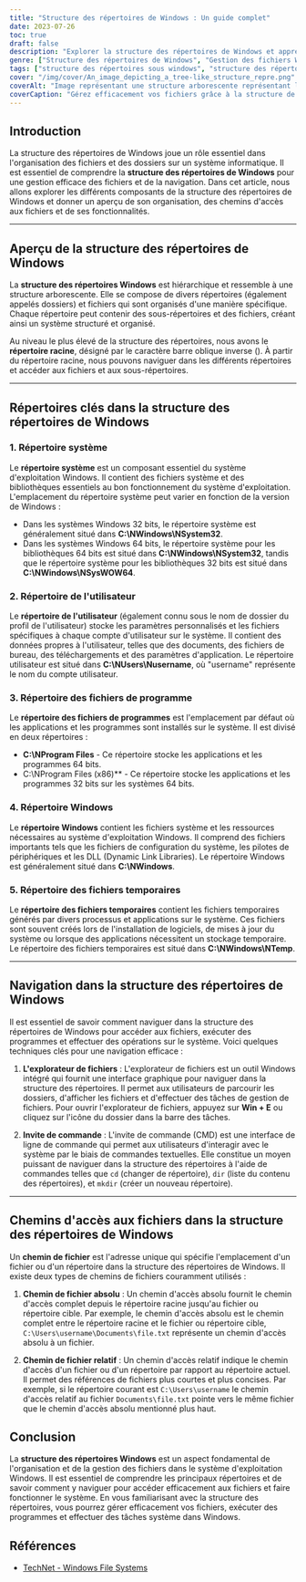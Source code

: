 ```yaml
---
title: "Structure des répertoires de Windows : Un guide complet"
date: 2023-07-26
toc: true
draft: false
description: "Explorer la structure des répertoires de Windows et apprendre à gérer efficacement les fichiers et à naviguer dans le système hiérarchique."
genre: ["Structure des répertoires de Windows", "Gestion des fichiers Windows", "Navigation dans les répertoires", "Organisation des dossiers", "Chemins d'accès aux fichiers Windows", "Dossiers du système Windows", "Répertoire des utilisateurs", "Répertoire Program Files", "Répertoire racine de Windows", "Répertoire des fichiers temporaires"]
tags: ["structure des répertoires sous windows", "structure des répertoires de windows", "gestion des fichiers", "l'organisation des dossiers", "chemins d'accès aux fichiers", "répertoire racine", "répertoire du système", "répertoire des utilisateurs", "répertoire des fichiers de programme", "navigation dans les répertoires de windows", "explorateur de fichiers", "invite de commande", "chemin d'accès absolu au fichier", "chemin d'accès relatif au fichier", "système de fichiers Windows", "gestion des fichiers Windows", "accès aux fichiers", "fonctionnement du système", "outil d'exploration de fichiers", "commandes Windows", "Chemins d'accès aux fichiers Windows", "efficient file management", "organisation des fenêtres", "répertoire des fichiers temporaires", "structure des fichiers windows", "système d'exploitation Windows", "dossier du profil de l'utilisateur Windows", "fichiers système", "ressources du système Windows"]
cover: "/img/cover/An_image_depicting_a_tree-like_structure_repre.png"
coverAlt: "Image représentant une structure arborescente représentant le système de répertoire de Windows."
coverCaption: "Gérez efficacement vos fichiers grâce à la structure de répertoire de Windows."
---
```


## Introduction

La structure des répertoires de Windows joue un rôle essentiel dans l'organisation des fichiers et des dossiers sur un système informatique. Il est essentiel de comprendre la **structure des répertoires de Windows** pour une gestion efficace des fichiers et de la navigation. Dans cet article, nous allons explorer les différents composants de la structure des répertoires de Windows et donner un aperçu de son organisation, des chemins d'accès aux fichiers et de ses fonctionnalités.

______

## Aperçu de la structure des répertoires de Windows

La **structure des répertoires Windows** est hiérarchique et ressemble à une structure arborescente. Elle se compose de divers répertoires (également appelés dossiers) et fichiers qui sont organisés d'une manière spécifique. Chaque répertoire peut contenir des sous-répertoires et des fichiers, créant ainsi un système structuré et organisé.

Au niveau le plus élevé de la structure des répertoires, nous avons le **répertoire racine**, désigné par le caractère barre oblique inverse (\). À partir du répertoire racine, nous pouvons naviguer dans les différents répertoires et accéder aux fichiers et aux sous-répertoires.

______

## Répertoires clés dans la structure des répertoires de Windows

### 1. Répertoire système

Le **répertoire système** est un composant essentiel du système d'exploitation Windows. Il contient des fichiers système et des bibliothèques essentiels au bon fonctionnement du système d'exploitation. L'emplacement du répertoire système peut varier en fonction de la version de Windows :

- Dans les systèmes Windows 32 bits, le répertoire système est généralement situé dans **C:\NWindows\NSystem32**.
- Dans les systèmes Windows 64 bits, le répertoire système pour les bibliothèques 64 bits est situé dans **C:\NWindows\NSystem32**, tandis que le répertoire système pour les bibliothèques 32 bits est situé dans **C:\NWindows\NSysWOW64**.

### 2. Répertoire de l'utilisateur

Le **répertoire de l'utilisateur** (également connu sous le nom de dossier du profil de l'utilisateur) stocke les paramètres personnalisés et les fichiers spécifiques à chaque compte d'utilisateur sur le système. Il contient des données propres à l'utilisateur, telles que des documents, des fichiers de bureau, des téléchargements et des paramètres d'application. Le répertoire utilisateur est situé dans **C:\NUsers\Nusername**, où "username" représente le nom du compte utilisateur.

### 3. Répertoire des fichiers de programme

Le **répertoire des fichiers de programmes** est l'emplacement par défaut où les applications et les programmes sont installés sur le système. Il est divisé en deux répertoires :

- **C:\NProgram Files** - Ce répertoire stocke les applications et les programmes 64 bits.
- C:\NProgram Files (x86)** - Ce répertoire stocke les applications et les programmes 32 bits sur les systèmes 64 bits.

### 4. Répertoire Windows

Le **répertoire Windows** contient les fichiers système et les ressources nécessaires au système d'exploitation Windows. Il comprend des fichiers importants tels que les fichiers de configuration du système, les pilotes de périphériques et les DLL (Dynamic Link Libraries). Le répertoire Windows est généralement situé dans **C:\NWindows**.

### 5. Répertoire des fichiers temporaires

Le **répertoire des fichiers temporaires** contient les fichiers temporaires générés par divers processus et applications sur le système. Ces fichiers sont souvent créés lors de l'installation de logiciels, de mises à jour du système ou lorsque des applications nécessitent un stockage temporaire. Le répertoire des fichiers temporaires est situé dans **C:\NWindows\NTemp**.


______
## Navigation dans la structure des répertoires de Windows

Il est essentiel de savoir comment naviguer dans la structure des répertoires de Windows pour accéder aux fichiers, exécuter des programmes et effectuer des opérations sur le système. Voici quelques techniques clés pour une navigation efficace :

1. **L'explorateur de fichiers** : L'explorateur de fichiers est un outil Windows intégré qui fournit une interface graphique pour naviguer dans la structure des répertoires. Il permet aux utilisateurs de parcourir les dossiers, d'afficher les fichiers et d'effectuer des tâches de gestion de fichiers. Pour ouvrir l'explorateur de fichiers, appuyez sur **Win + E** ou cliquez sur l'icône du dossier dans la barre des tâches.

2. **Invite de commande** : L'invite de commande (CMD) est une interface de ligne de commande qui permet aux utilisateurs d'interagir avec le système par le biais de commandes textuelles. Elle constitue un moyen puissant de naviguer dans la structure des répertoires à l'aide de commandes telles que `cd` (changer de répertoire), `dir` (liste du contenu des répertoires), et `mkdir` (créer un nouveau répertoire).


______

## Chemins d'accès aux fichiers dans la structure des répertoires de Windows

Un **chemin de fichier** est l'adresse unique qui spécifie l'emplacement d'un fichier ou d'un répertoire dans la structure des répertoires de Windows. Il existe deux types de chemins de fichiers couramment utilisés :

1. **Chemin de fichier absolu** : Un chemin d'accès absolu fournit le chemin d'accès complet depuis le répertoire racine jusqu'au fichier ou répertoire cible. Par exemple, le chemin d'accès absolu est le chemin complet entre le répertoire racine et le fichier ou répertoire cible, `C:\Users\username\Documents\file.txt` représente un chemin d'accès absolu à un fichier.

2. **Chemin de fichier relatif** : Un chemin d'accès relatif indique le chemin d'accès d'un fichier ou d'un répertoire par rapport au répertoire actuel. Il permet des références de fichiers plus courtes et plus concises. Par exemple, si le répertoire courant est `C:\Users\username` le chemin d'accès relatif au fichier `Documents\file.txt` pointe vers le même fichier que le chemin d'accès absolu mentionné plus haut.

## Conclusion

La **structure des répertoires Windows** est un aspect fondamental de l'organisation et de la gestion des fichiers dans le système d'exploitation Windows. Il est essentiel de comprendre les principaux répertoires et de savoir comment y naviguer pour accéder efficacement aux fichiers et faire fonctionner le système. En vous familiarisant avec la structure des répertoires, vous pourrez gérer efficacement vos fichiers, exécuter des programmes et effectuer des tâches système dans Windows.


## Références
- [TechNet - Windows File Systems](https://social.technet.microsoft.com/wiki/contents/articles/5375.windows-file-systems.aspx)